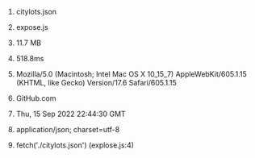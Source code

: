 1) citylots.json

2) expose.js

3) 11.7 MB

4) 518.8ms

5) Mozilla/5.0 (Macintosh; Intel Mac OS X 10_15_7) AppleWebKit/605.1.15 (KHTML, like Gecko) Version/17.6 Safari/605.1.15

6) GitHub.com

7) Thu, 15 Sep 2022 22:44:30 GMT

8) application/json; charset=utf-8

9) fetch('./citylots.json') (explose.js:4)
